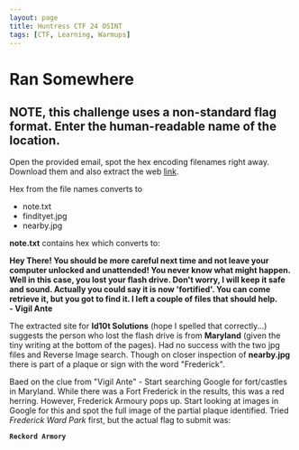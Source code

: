 ```yaml
---
layout: page
title: Huntress CTF 24 OSINT
tags: [CTF, Learning, Warmups]
---
```


# Ran Somewhere
##  NOTE, this challenge uses a non-standard flag format. Enter the human-readable name of the location. 

Open the provided email, spot the hex encoding filenames right away. Download them and also extract the web [link](https://sites.google.com/view/id-10-t/home).

Hex from the file names converts to 

- note.txt
- findityet.jpg
- nearby.jpg

**note.txt** contains hex which converts to:

__Hey There! You should be more careful next time and not leave your computer unlocked and unattended! You never know what might happen. Well in this case, you lost your flash drive. Don't worry, I will keep it safe and sound. Actually you could say it is now 'fortified'. You can come retrieve it, but you got to find it. I left a couple of files that should help.__  
__- Vigil Ante__

The extracted site for **Id10t Solutions** (hope I spelled that correctly...) suggests the person who lost the flash drive is from **Maryland** (given the tiny writing at the bottom of the pages). Had no success with the two jpg files and Reverse Image search. Though on closer inspection of **nearby.jpg** there is part of a plaque or sign with the word "Frederick".

Baed on the clue from "Vigil Ante" - Start searching Google for fort/castles in Maryland. While there was a Fort Frederick in the results, this was a red herring. However, Frederick Armoury pops up. Start looking at images in Google for this and spot the full image of the partial plaque identified. Tried _Frederick Ward Park_ first, but the actual flag to submit was:

**`Reckord Armory`**

